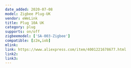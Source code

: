 ```yaml
---
date_added: 2020-07-08
model: Zigbee Plug-UK
vendor: eWeLink
title: Plug 10A UK
category: plug
supports: on/off
zigbeemodel: ['SA-003-Zigbee']
compatible: [z2m,iob]
mlink: 
link: https://www.aliexpress.com/item/4001221678677.html
link2: 
link3: 
---
```


